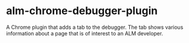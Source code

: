 alm-chrome-debugger-plugin
==========================

A Chrome plugin that adds a tab to the debugger. The tab shows various information about a page that is of interest to an ALM developer.